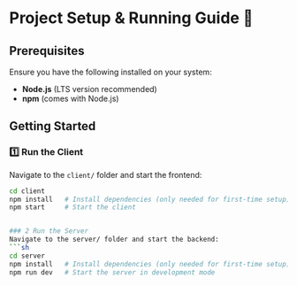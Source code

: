 # Project Setup & Running Guide 🚀

## Prerequisites  
Ensure you have the following installed on your system:  
- **Node.js** (LTS version recommended)  
- **npm** (comes with Node.js)  

## Getting Started  

### 1️⃣ Run the Client  
Navigate to the `client/` folder and start the frontend:  
```sh
cd client
npm install   # Install dependencies (only needed for first-time setup)
npm start     # Start the client


### 2 Run the Server  
Navigate to the server/ folder and start the backend:
```sh
cd server
npm install   # Install dependencies (only needed for first-time setup)
npm run dev   # Start the server in development mode
